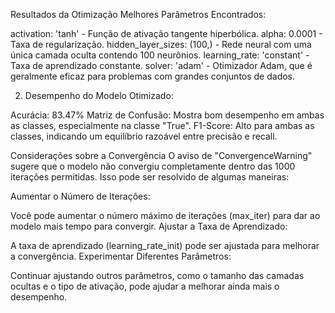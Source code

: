 Resultados da Otimização
Melhores Parâmetros Encontrados:

activation: 'tanh' - Função de ativação tangente hiperbólica.
alpha: 0.0001 - Taxa de regularização.
hidden_layer_sizes: (100,) - Rede neural com uma única camada oculta contendo 100 neurônios.
learning_rate: 'constant' - Taxa de aprendizado constante.
solver: 'adam' - Otimizador Adam, que é geralmente eficaz para problemas com grandes conjuntos de dados.

2. Desempenho do Modelo Otimizado:

Acurácia: 83.47%
Matriz de Confusão: Mostra bom desempenho em ambas as classes, especialmente na classe "True".
F1-Score: Alto para ambas as classes, indicando um equilíbrio razoável entre precisão e recall.

Considerações sobre a Convergência
O aviso de "ConvergenceWarning" sugere que o modelo não convergiu completamente dentro das 1000 iterações permitidas. Isso pode ser resolvido de algumas maneiras:

Aumentar o Número de Iterações:

Você pode aumentar o número máximo de iterações (max_iter) para dar ao modelo mais tempo para convergir.
Ajustar a Taxa de Aprendizado:

A taxa de aprendizado (learning_rate_init) pode ser ajustada para melhorar a convergência.
Experimentar Diferentes Parâmetros:

Continuar ajustando outros parâmetros, como o tamanho das camadas ocultas e o tipo de ativação, pode ajudar a melhorar ainda mais o desempenho.